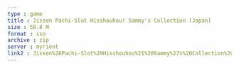 ```yaml
---
type : game
title : Jissen Pachi-Slot Hisshouhou! Sammy's Collection (Japan)
size : 50.8 M
format : iso
archive : zip
server : myrient
link2 : Jissen%20Pachi-Slot%20Hisshouhou%21%20Sammy%27s%20Collection%20%28Japan%29
---
```

